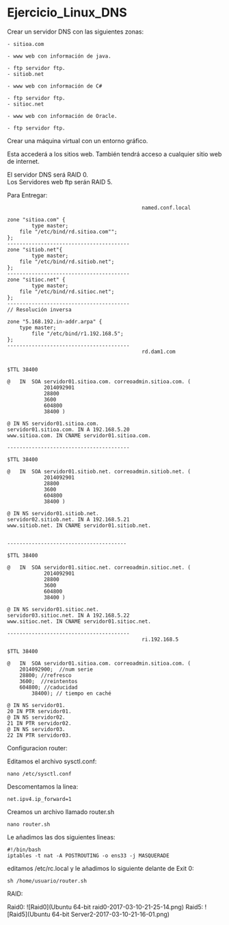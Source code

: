 # Ejercicio_Linux_DNS

Crear un servidor DNS con las siguientes zonas:  

	- sitioa.com  
  
	- www web con información de java.  
  
	- ftp servidor ftp. 
	- sitiob.net
  
	- www web con información de C#  
  
	- ftp servidor ftp.
	- sitioc.net
    
	- www web con información de Oracle.  
    
	- ftp servidor ftp.  



Crear una máquina virtual con un entorno gráfico. 

Esta accederá a los sitios web. También tendrá acceso a cualquier sitio web de internet.
 

El servidor DNS será RAID 0.  
Los Servidores web ftp serán RAID 5.


Para Entregar:
~~~
				 							named.conf.local

zone "sitioa.com" {
        type master;
    file "/etc/bind/rd.sitioa.com"";
};
----------------------------------------
zone "sitiob.net"{
        type master;
    file "/etc/bind/rd.sitiob.net";
};
----------------------------------------
zone "sitioc.net" {
        type master;
    file "/etc/bind/rd.sitioc.net";
};
----------------------------------------
// Resolución inversa

zone "5.168.192.in-addr.arpa" {
    type master;
        file "/etc/bind/r1.192.168.5";
};
----------------------------------------	
											rd.dam1.com

											
$TTL 38400

@   IN  SOA servidor01.sitioa.com. correoadmin.sitioa.com. (
            2014092901
            28800
            3600
            604800
            38400 )

@ IN NS servidor01.sitioa.com.
servidor01.sitioa.com. IN A 192.168.5.20
www.sitioa.com. IN CNAME servidor01.sitioa.com.

----------------------------------------

$TTL 38400

@   IN  SOA servidor01.sitiob.net. correoadmin.sitiob.net. (
            2014092901
            28800
            3600
            604800
            38400 )

@ IN NS servidor01.sitiob.net.
servidor02.sitiob.net. IN A 192.168.5.21
www.sitiob.net. IN CNAME servidor01.sitiob.net.


---------------------------------------

$TTL 38400

@   IN  SOA servidor01.sitioc.net. correoadmin.sitioc.net. (
            2014092901
            28800
            3600
            604800
            38400 )

@ IN NS servidor01.sitioc.net.
servidor03.sitioc.net. IN A 192.168.5.22
www.sitioc.net. IN CNAME servidor01.sitioc.net. 

----------------------------------------
											ri.192.168.5	

$TTL 38400

@   IN  SOA servidor01.sitioa.com. correoadmin.sitioa.com. (
    2014092900;  //num serie
    28800; //refresco
    3600;  //reintentos
    604800; //caducidad
        38400); // tiempo en caché

@ IN NS servidor01.
20 IN PTR servidor01.
@ IN NS servidor02.
21 IN PTR servidor02.
@ IN NS servidor03.
22 IN PTR servidor03.
~~~

Configuracion router:  
  
Editamos el archivo sysctl.conf:  
~~~  
nano /etc/sysctl.conf  
~~~
Descomentamos la linea:  
~~~   
net.ipv4.ip_forward=1  
~~~
Creamos un archivo llamado router.sh  
~~~  
nano router.sh
~~~  
Le añadimos las dos siguientes lineas:  
~~~  
#!/bin/bash  
iptables -t nat -A POSTROUTING -o ens33 -j MASQUERADE  
~~~  
editamos  /etc/rc.local y le añadimos lo siguiente delante de Exit 0:  
~~~   
sh /home/usuario/router.sh  
~~~
RAID:

Raid0: 
![Raid0](Ubuntu 64-bit raid0-2017-03-10-21-25-14.png)
Raid5:
![Raid5](Ubuntu 64-bit Server2-2017-03-10-21-16-01.png)
